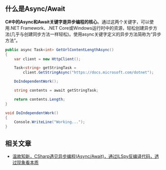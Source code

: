 ## 什么是Async/Await

**C#中的Async和Await关键字是异步编程的核心**。通过这两个关键字，可以使用.NET Framework、.NET Core或Windows运行时中的资源，轻松创建异步方法(几乎与创建同步方法一样轻松)。使用async关键字定义的异步方法简称为“异步方法”。

```csharp
public async Task<int> GetUrlContentLengthAsync()
{
    var client = new HttpClient();

    Task<string> getStringTask =
        client.GetStringAsync("https://docs.microsoft.com/dotnet");

    DoIndependentWork();

    string contents = await getStringTask;

    return contents.Length;
}

void DoIndependentWork()
{
    Console.WriteLine("Working...");
}
```

## 相关文章

* [温故知新，CSharp遇见异步编程(Async/Await)，通过ILSpy反编译代码，透过现象看本质](https://www.cnblogs.com/taylorshi/p/16842376.html)